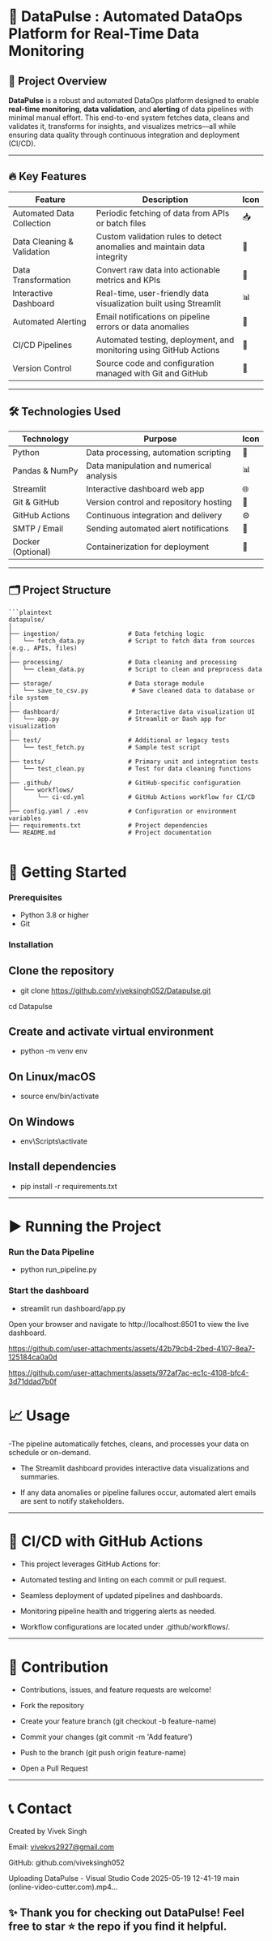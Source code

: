 # 🚀 DataPulse : Automated DataOps Platform for Real-Time Data Monitoring




## 📖 Project Overview

**DataPulse** is a robust and automated DataOps platform designed to enable **real-time monitoring**, **data validation**, and **alerting** of data pipelines with minimal manual effort. This end-to-end system fetches data, cleans and validates it, transforms for insights, and visualizes metrics—all while ensuring data quality through continuous integration and deployment (CI/CD).

---





## 🔥 Key Features

| Feature                  | Description                                                                                 | Icon           |
|--------------------------|---------------------------------------------------------------------------------------------|----------------|
| Automated Data Collection | Periodic fetching of data from APIs or batch files                                         | 📥             |
| Data Cleaning & Validation| Custom validation rules to detect anomalies and maintain data integrity                     | 🧹            |
| Data Transformation       | Convert raw data into actionable metrics and KPIs                                          | 🔄             |
| Interactive Dashboard     | Real-time, user-friendly data visualization built using Streamlit                          | 📊             |
| Automated Alerting        | Email notifications on pipeline errors or data anomalies                                   | 📧             |
| CI/CD Pipelines           | Automated testing, deployment, and monitoring using GitHub Actions                         | 🤖             |
| Version Control           | Source code and configuration managed with Git and GitHub                                  | 📁             |

---





## 🛠️ Technologies Used

| Technology       | Purpose                                    | Icon       |
|------------------|--------------------------------------------|------------|
| Python           | Data processing, automation scripting     | 🐍         |
| Pandas & NumPy   | Data manipulation and numerical analysis  | 📊         |
| Streamlit        | Interactive dashboard web app               | 🌐         |
| Git & GitHub     | Version control and repository hosting    | 🔧         |
| GitHub Actions   | Continuous integration and delivery       | ⚙️         |
| SMTP / Email     | Sending automated alert notifications      | 📨         |
| Docker (Optional)| Containerization for deployment             | 🐳         |

---






## 🗂️ Project Structure

```plaintext
```plaintext
datapulse/
│
├── ingestion/                   # Data fetching logic
│   └── fetch_data.py            # Script to fetch data from sources (e.g., APIs, files)
│
├── processing/                  # Data cleaning and processing
│   └── clean_data.py            # Script to clean and preprocess data
│
├── storage/                     # Data storage module
│   └── save_to_csv.py            # Save cleaned data to database or file system
│
├── dashboard/                   # Interactive data visualization UI
│   └── app.py                   # Streamlit or Dash app for visualization
│
├── test/                        # Additional or legacy tests
│   └── test_fetch.py            # Sample test script
│
├── tests/                       # Primary unit and integration tests
│   └── test_clean.py            # Test for data cleaning functions
│
├── .github/                     # GitHub-specific configuration
│   └── workflows/
│       └── ci-cd.yml            # GitHub Actions workflow for CI/CD
│
├── config.yaml / .env           # Configuration or environment variables
├── requirements.txt             # Project dependencies
└── README.md                    # Project documentation


```

# 🚀 Getting Started

### Prerequisites

- Python 3.8 or higher  
- Git  

### Installation

## Clone the repository

- git clone https://github.com/viveksingh052/Datapulse.git

cd Datapulse

## Create and activate virtual environment
- python -m venv env

## On Linux/macOS
- source env/bin/activate

## On Windows
- env\Scripts\activate

## Install dependencies
- pip install -r requirements.txt


---


# ▶️ Running the Project

### Run the Data Pipeline
- python run_pipeline.py


### Start the dashboard
- streamlit run dashboard/app.py

Open your browser and navigate to http://localhost:8501 to view the live dashboard.



https://github.com/user-attachments/assets/42b79cb4-2bed-4107-8ea7-125184ca0a0d



https://github.com/user-attachments/assets/972af7ac-ec1c-4108-bfc4-3d71ddad7b0f


# 📈 Usage
-The pipeline automatically fetches, cleans, and processes your data on schedule or on-demand.

- The Streamlit dashboard provides interactive data visualizations and summaries.

- If any data anomalies or pipeline failures occur, automated alert emails are sent to notify stakeholders.

---


# 🧪 CI/CD with GitHub Actions
- This project leverages GitHub Actions for:

- Automated testing and linting on each commit or pull request.

- Seamless deployment of updated pipelines and dashboards.

- Monitoring pipeline health and triggering alerts as needed.

- Workflow configurations are located under .github/workflows/.


---

# 🤝 Contribution
- Contributions, issues, and feature requests are welcome!

- Fork the repository

- Create your feature branch (git checkout -b feature-name)

- Commit your changes (git commit -m 'Add feature')

- Push to the branch (git push origin feature-name)

- Open a Pull Request

---

# 📞 Contact
Created by Vivek Singh

Email: vivekvs2927@gmail.com


GitHub: github.com/viveksingh052


Uploading DataPulse - Visual Studio Code 2025-05-19 12-41-19 main (online-video-cutter.com).mp4…









## ✨ Thank you for checking out DataPulse! Feel free to star ⭐ the repo if you find it helpful.



